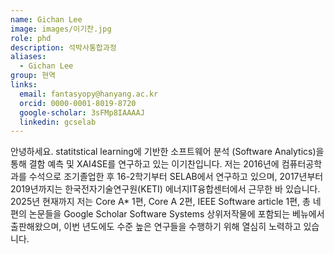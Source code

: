 ```yaml
---
name: Gichan Lee
image: images/이기찬.jpg
role: phd
description: 석박사통합과정
aliases:
  - Gichan Lee
group: 현역
links:
  email: fantasyopy@hanyang.ac.kr
  orcid: 0000-0001-8019-8720
  google-scholar: 3sFMp8IAAAAJ
  linkedin: gcselab
---
```


안녕하세요. statitstical learning에 기반한 소프트웨어 분석 (Software Analytics)을 통해 결함 예측 및 XAI4SE를 연구하고 있는 이기찬입니다. 저는 2016년에 컴퓨터공학과를 수석으로 조기졸업한 후 16-2학기부터 SELAB에서 연구하고 있으며, 2017년부터 2019년까지는 한국전자기술연구원(KETI) 에너지IT융합센터에서 근무한 바 있습니다. 2025년 현재까지 저는 Core A* 1편, Core A 2편, IEEE Software article 1편, 총 네 편의 논문들을 Google Scholar Software Systems 상위저작물에 포함되는 베뉴에서 출판해왔으며, 이번 년도에도 수준 높은 연구들을 수행하기 위해 열심히 노력하고 있습니다. 
